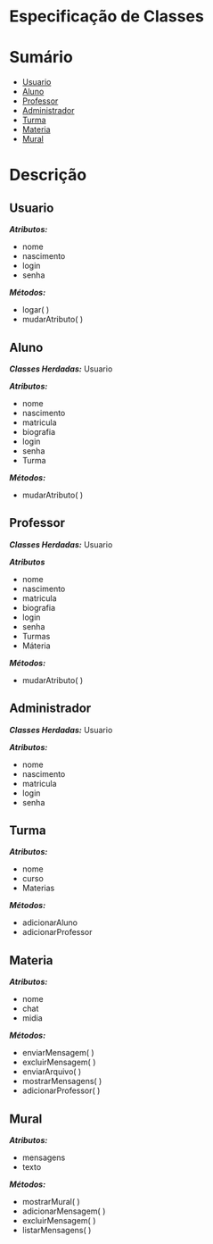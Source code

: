 # Especificação de Classes

# Sumário

- [Usuario](#Usuario)
- [Aluno](#Aluno)
- [Professor](#Professor)
- [Administrador](#Administrador)
- [Turma](#Turma)
- [Materia](#Materia)
- [Mural](#Mural)

# Descrição
## Usuario
***Atributos:***
+ nome
+ nascimento
+ login
+ senha

***Métodos:***
+ logar( )
+ mudarAtributo( )

## Aluno
***Classes Herdadas:*** Usuario

***Atributos:***
+ nome
+ nascimento
+ matricula
+ biografia
+ login
+ senha
+ Turma

***Métodos:***
+ mudarAtributo( )

## Professor
***Classes Herdadas:*** Usuario

***Atributos***
+ nome
+ nascimento
+ matricula
+ biografia
+ login
+ senha
+ Turmas
+ Máteria

***Métodos:***
+ mudarAtributo( )

## Administrador
***Classes Herdadas:*** Usuario

***Atributos:***
+ nome
+ nascimento
+ matricula
+ login
+ senha

## Turma
***Atributos:***
+ nome
+ curso
+ Materias

***Métodos:***
+ adicionarAluno
+ adicionarProfessor

## Materia
***Atributos:***
+ nome
+ chat
+ midia

***Métodos:***
+ enviarMensagem( )
+ excluirMensagem( )
+ enviarArquivo( )
+ mostrarMensagens( )
+ adicionarProfessor( )

## Mural
***Atributos:***
+ mensagens
+ texto

***Métodos:***
+ mostrarMural( )
+ adicionarMensagem( )
+ excluirMensagem( )
+ listarMensagens( )
